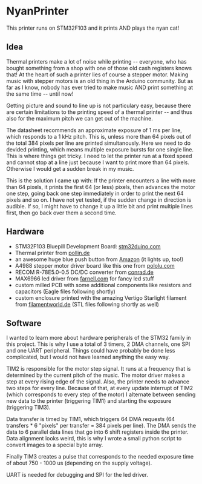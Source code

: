 # NyanPrinter
This printer runs on STM32F103 and it prints AND plays the nyan cat!

## Idea

Thermal printers make a lot of noise while printing -- everyone, who has bought something from a shop with one of those old cash registers knows that! At the heart of such a printer lies of course a stepper motor. Making music with stepper motors is an old thing in the Arduino community. But as far as I know, nobody has ever tried to make music AND print something at the same time -- until now!

Getting picture and sound to line up is not particulary easy, because there are certain limitations to the printing speed of a thermal printer -- and thus also for the maximum pitch we can get out of the machine. 

The datasheet recommends an approximate exposure of 1 ms per line, which responds to a 1 kHz pitch. This is, unless more than 64 pixels out of the total 384 pixels per line are printed simultanously. Here we need to do devided printing, which means multiple exposure bursts for one single line. This is where things get tricky. I need to let the printer run at a fixed speed and cannot stop at a line just because I want to print more than 64 pixels. Otherwise I would get a sudden break in my music.

This is the solution I came up with: If the printer encounters a line with more than 64 pixels, it prints the first 64 (or less) pixels, then advances the motor one step, going back one step immediately in order to print the next 64 pixels and so on. I have not yet tested, if the sudden change in direction is audible. If so, I might have to change it up a little bit and print multiple lines first, then go back over them a second time.

## Hardware

- STM32F103 Bluepill Development Board: [stm32duino.com](https://wiki.stm32duino.com/index.php?title=Blue_Pill)
- Thermal printer from [pollin.de](https://www.pollin.de/p/thermo-druckelement-matsushita-epl1801s2e-721066)
- an awesome huge blue push button from [Amazon](https://www.amazon.de/gp/product/B07BSFMZJ2) (it lights up, too!)
- A4988 stepper motor driver board like this one from [pololu.com](https://www.pololu.com/product/1182)
- RECOM R-78E5.0-0.5 DC/DC converter from [conrad.de](https://www.conrad.de/de/recom-r-78e50-05-dcdc-wandler-print-24-vdc-5-vdc-500-ma-anzahl-ausgaenge-1-x-157954.html?)
- MAX6966 led driver from [farnell.com](https://de.farnell.com/maxim-integrated-products/max6966aee/led-treiber-mit-i-o-erweiterung/dp/2516036) for fancy led stuff
- custom milled PCB with some additional components like resistors and capacitors (Eagle files following shortly)
- custom enclosure printed with the amazing Vertigo Starlight filament from [filamentworld.de](https://www.filamentworld.de/shop/pla-filament-3d-drucker/pla-filament-1-75-mm-vertigo-starlight-075-kg/) (STL files following shortly as well)

## Software

I wanted to learn more about hardware peripherals of the STM32 family in this project. This is why I use a total of 3 timers, 2 DMA channels, one SPI and one UART peripheral. Things could have probably be done less complicated, but I would not have learned anything the easy way.

TIM2 is responsible for the motor step signal. It runs at a frequency that is determined by the current pitch of the music. The motor driver makes a step at every rising edge of the signal. Also, the printer needs to advance two steps for every line. Because of that, at every update interrupt of TIM2 (which corresponds to every step of the motor) I alternate between sending new data to the printer (triggering TIM1) and starting the exposure (triggering TIM3).

Data transfer is timed by TIM1, which triggers 64 DMA requests (64 transfers * 6 "pixels" per transfer = 384 pixels per line). The DMA sends the data to 6 parallel data lines that go into 6 shift registers inside the printer. Data alignment looks weird, this is why I wrote a small python script to convert images to a special byte array.

Finally TIM3 creates a pulse that corresponds to the needed exposure time of about 750 - 1000 us (depending on the supply voltage).

UART is needed for debugging and SPI for the led driver. 
